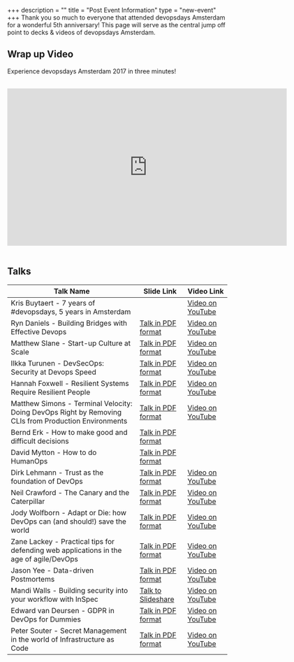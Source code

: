 +++
description = ""
title = "Post Event Information"
type = "new-event"
+++
Thank you so much to everyone that attended devopsdays Amsterdam for a wonderful 5th anniversary! This page will serve as the central jump off point to decks & videos of devopsdays Amsterdam.

## Wrap up Video

Experience devopsdays Amsterdam 2017 in three minutes!
<br>
<br>
<iframe id="ytplayer" type="text/html" width="640" height="360"
  src="https://www.youtube.com/embed/mSYGq83KEAE?autoplay=0&origin=http://www.devopsdays.org"
  frameborder="0"></iframe>
<br>
<br>

## Talks

Talk Name | Slide Link | Video Link
------------ | ------------ | ------------
Kris Buytaert - 7 years of #devopsdays, 5 years in Amsterdam | | [Video on YouTube](https://www.youtube.com/watch?v=4_cqgwXfgus)
Ryn Daniels - Building Bridges with Effective Devops | [Talk in PDF format](https://assets.devopsdays.org/events/2017/amsterdam/presentations/Ryn_Daniels-Building_Bridges_with_Effective_Devops.pdf) | [Video on YouTube](https://www.youtube.com/watch?v=nYzN9gClbEw)
Matthew Slane - Start-up Culture at Scale | [Talk in PDF format](https://assets.devopsdays.org/events/2017/amsterdam/presentations/Matthew_Slane-Start-up_Culture_at_Scale.pdf) | [Video on YouTube](https://www.youtube.com/watch?v=tFZ1K3pyLfQ)
Ilkka Turunen - DevSecOps: Security at Devops Speed | [Talk in PDF format](https://assets.devopsdays.org/events/2017/amsterdam/presentations/Ilkka_Turunen-DevSecOps_Security_at_Devops_Speed.pdf) | [Video on YouTube](https://www.youtube.com/watch?v=GxrWr9flU3E)
Hannah Foxwell - Resilient Systems Require Resilient People | [Talk in PDF format](https://assets.devopsdays.org/events/2017/amsterdam/presentations/Hannah_Foxwell-Resilient_Systems_Require_Resilient_People.pdf) | [Video on YouTube](https://www.youtube.com/watch?v=HjWmKnUHL20)
Matthew Simons - Terminal Velocity: Doing DevOps Right by Removing CLIs from Production Environments | [Talk in PDF format](https://assets.devopsdays.org/events/2017/amsterdam/presentations/Matthew_Simons-Terminal_Velocity.pdf) | [Video on YouTube](https://www.youtube.com/watch?v=g9l2IQCzVqY)
Bernd Erk - How to make good and difficult decisions | [Talk in PDF format](https://assets.devopsdays.org/events/2017/amsterdam/presentations/Bernd_Erk-How_To_Make_Good_and_Difficult_Decisions.pdf) |
David Mytton - How to do HumanOps | [Talk in PDF format](https://assets.devopsdays.org/events/2017/amsterdam/presentations/David_Mytton-How-to-do-Humanops.pdf) |
Dirk Lehmann - Trust as the foundation of DevOps | [Talk in PDF format](https://assets.devopsdays.org/events/2017/amsterdam/presentations/Dirk_Lehmann-Trust_as_the_foundation_of_DevOps.pdf) | [Video on YouTube](https://www.youtube.com/watch?v=A0JVTJG471w)
Neil Crawford - The Canary and the Caterpillar | [Talk in PDF format](https://assets.devopsdays.org/events/2017/amsterdam/presentations/Neil_Crawford-The_Canary_and_the_Caterpillar.pdf) | [Video on YouTube](https://www.youtube.com/watch?v=nUl8aXT82Do)
Jody Wolfborn - Adapt or Die: how DevOps can (and should!) save the world | [Talk in PDF format](https://assets.devopsdays.org/events/2017/amsterdam/presentations/Jody_Wolfborn-Adapt_or_Die.pdf) | [Video on YouTube](https://www.youtube.com/watch?v=Rxv9oOMY8HU)
Zane Lackey - Practical tips for defending web applications in the age of agile/DevOps | [Talk in PDF format](https://assets.devopsdays.org/events/2017/amsterdam/presentations/Zane_Lacker-Practical_Tips_For_Defending_Web_Applications_In_The_Age_Of_Agile_Devops.pdf) | [Video on YouTube](https://www.youtube.com/watch?v=Mae2iXUA7a4)
Jason Yee - Data-driven Postmortems | [Talk in PDF format](https://assets.devopsdays.org/events/2017/amsterdam/presentations/Jason_Yee-Data-driven_postmortems.pdf) | [Video on YouTube](https://www.youtube.com/watch?v=SuYBXBa3T1w)
Mandi Walls - Building security into your workflow with InSpec | [Talk to Slideshare](https://www.slideshare.net/lnxchk/inspec-for-devopsdays-amsterdam-2017) | [Video on YouTube](https://www.youtube.com/watch?v=DXw-0tJaOoU)
Edward van Deursen - GDPR in DevOps for Dummies | [Talk in PDF format](https://assets.devopsdays.org/events/2017/amsterdam/presentations/Edward_van_Deursen-GDPR_in_DevOps_for_Dummies.pdf) | [Video on YouTube](https://www.youtube.com/watch?v=ePoslEhhf5g)
Peter Souter - Secret Management in the world of Infrastructure as Code | [Talk in PDF format](https://assets.devopsdays.org/events/2017/amsterdam/presentations/Peter_Souter-Secret_Management_in_the_world_of_Infrastructure_as_Code.pdf) | [Video on YouTube](https://www.youtube.com/watch?v=N_FpvLcdUpw)